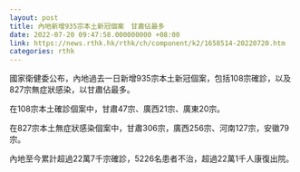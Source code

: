 ```yaml
---
layout: post
title: 內地新增935宗本土新冠個案　甘肅佔最多
date: 2022-07-20 09:47:58.000000000 +08:00
link: https://news.rthk.hk/rthk/ch/component/k2/1658514-20220720.htm
categories: rthk
---
```


國家衛健委公布，內地過去一日新增935宗本土新冠個案，包括108宗確診，以及827宗無症狀感染，以甘肅佔最多。

在108宗本土確診個案中，甘肅47宗、廣西21宗、廣東20宗。

在827宗本土無症狀感染個案中，甘肅306宗，廣西256宗、河南127宗，安徽79宗。

內地至今累計超過22萬7千宗確診，5226名患者不治，超過22萬1千人康復出院。

